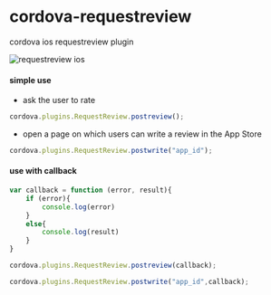 # cordova-requestreview
cordova ios requestreview plugin

![requestreview ios](https://i.imgur.com/3NMRuTN.png)

#### simple use

* ask the user to rate
```javascript
cordova.plugins.RequestReview.postreview();
```
* open a page on which users can write a review in the App Store
```javascript
cordova.plugins.RequestReview.postwrite("app_id");
```

#### use with callback

```javascript
var callback = function (error, result){
    if (error){
        console.log(error)
    }
    else{
        console.log(result)
    }
}

cordova.plugins.RequestReview.postreview(callback);

cordova.plugins.RequestReview.postwrite("app_id",callback);
```
